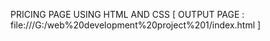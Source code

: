 PRICING PAGE USING HTML AND CSS
[ OUTPUT PAGE : file:///G:/web%20development%20project%201/index.html ]

